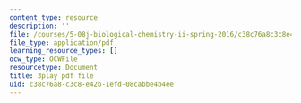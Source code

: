 ```yaml
---
content_type: resource
description: ''
file: /courses/5-08j-biological-chemistry-ii-spring-2016/c38c76a8c3c8e42b1efd08cabbe4b4ee_O1_f7Pu60Bk.pdf
file_type: application/pdf
learning_resource_types: []
ocw_type: OCWFile
resourcetype: Document
title: 3play pdf file
uid: c38c76a8-c3c8-e42b-1efd-08cabbe4b4ee
---
```


